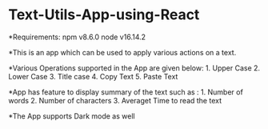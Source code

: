 # Text-Utils-App-using-React

*Requirements:
     npm v8.6.0
     node v16.14.2 
     
*This is an app which can be used to apply various actions on a text.

*Various Operations supported in the App are given below:
     1. Upper Case
     2. Lower Case
     3. Title case
     4. Copy Text
     5. Paste Text
     
*App has feature to display summary of the text such as :
     1. Number of words
     2. Number of characters
     3. Averaget Time to read the text

*The App supports Dark mode as well
